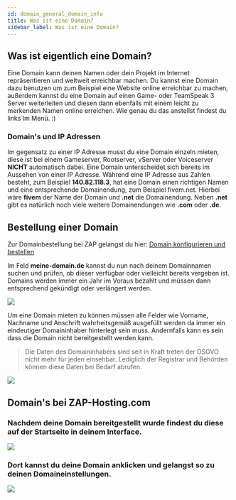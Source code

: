 ```yaml
---
id: domain_general_domain_info
title: Was ist eine Domain?
sidebar_label: Was ist eine Domain?
---
```



## Was ist eigentlich eine Domain? 

Eine Domain kann deinen Namen oder dein Projekt im Internet repräsentieren und weltweit erreichbar machen.
Du kannst eine Domain dazu benutzen um zum Beispiel eine Website online erreichbar zu machen, 
außerdem kannst du eine Domain auf einen Game- oder TeamSpeak 3 Server weiterleiten und diesen 
dann ebenfalls mit einem leicht zu merkenden Namen online erreichen. Wie genau du das anstellst findest du links Im Menü. :)


### Domain's und IP Adressen

Im gegensatz zu einer IP Adresse musst du eine Domain einzeln mieten, diese ist bei einem Gameserver, Rootserver, vServer oder Voiceserver **NICHT** automatisch dabei.
Eine Domain unterscheidet sich bereits im Aussehen von einer IP Adresse. Während eine IP Adresse aus Zahlen besteht, zum Beispiel **140.82.118.3**, hat eine Domain einen 
richtigen Namen und eine entsprechende Domainendung, zum Beispiel fivem.net. Hierbei wäre **fivem** der Name der Domain und **.net** die Domainendung.
Neben **.net** gibt es natürlich noch viele weitere Domainendungen wie **.com** oder **.de**.


## Bestellung einer Domain

Zur Domainbestellung bei ZAP gelangst du hier: [Domain konfigurieren und bestellen](https://zap-hosting.com/de/shop/product/domain/)

Im Feld **meine-domain.de** kannst du nun nach deinem Domainnamen suchen und prüfen, ob dieser verfügbar oder vielleicht bereits vergeben ist. Domains werden immer ein Jahr im Voraus bezahlt und müssen dann entsprechend gekündigt oder verlängert werden.

![](https://puu.sh/FuuuD/33c112c6e0.png)

Um eine Domain mieten zu können müssen alle Felder wie Vorname, Nachname und Anschrift wahrheitsgemäß ausgefüllt werden da immer ein eindeutiger Domaininhaber hinterlegt sein muss. Andernfalls kann es sein dass die Domain nicht bereitgestellt werden kann.

> Die Daten des Domaininhabers sind seit in Kraft treten der DSGVO nicht mehr für jeden einsehbar. Lediglich der Registrar und Behörden können diese Daten bei Bedarf abrufen. 

![](https://puu.sh/FuuxM/5644a60283.png)


## Domain's bei ZAP-Hosting.com

### Nachdem deine Domain bereitgestellt wurde findest du diese auf der Startseite in deinem Interface.


![](https://puu.sh/FutQB/428307294e.png)




### Dort kannst du deine Domain anklicken und gelangst so zu deinen Domaineinstellungen.

![](https://puu.sh/FutVG/5ff847ec9d.png)

 

